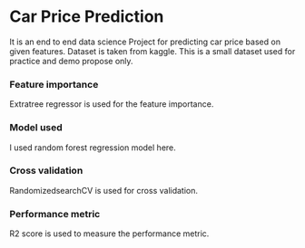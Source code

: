 # Car Price Prediction
It is an end to end data science Project for predicting car price based on given features.
Dataset is taken from kaggle. This is a small dataset used for practice and demo propose only. 
### Feature importance
Extratree regressor is used for the feature importance.
### Model used
I used random forest regression model here. 
### Cross validation
RandomizedsearchCV is used for cross validation.
### Performance metric
R2 score is used to measure the performance metric.
